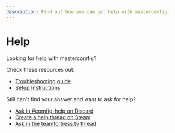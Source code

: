 ```yaml
---
description: Find out how you can get help with mastercomfig.
---
```


# Help

Looking for help with mastercomfig?

Check these resources out:

* [Troubleshooting guide](https://docs.mastercomfig.com/en/stable/next_steps/troubleshoot/)
* [Setup Instructions](https://docs.mastercomfig.com/en/stable/setup/clean_up/)

Still can't find your answer and want to ask for help?

* [Ask in #comfig-help on Discord](https://discord.gg/CuPb2zV)
* [Create a help thread on Steam](https://steamcommunity.com/groups/comfig/discussions/0/)
* [Ask in the teamfortress.tv thread](https://www.teamfortress.tv/42867/mastercomfig-fps-customization-config)
